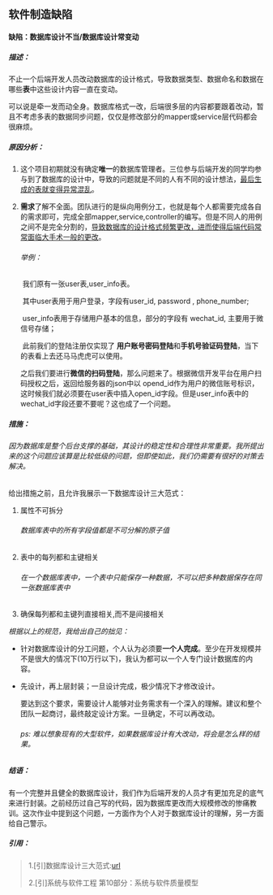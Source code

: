 ## 软件制造缺陷

#### 缺陷：数据库设计不当/数据库设计常变动

##### 描述：

​	不止一个后端开发人员改动数据库的设计格式，导致数据类型、数据命名和数据在哪些**表**中这些设计内容一直在变动。

​	可以说是牵一发而动全身。数据库格式一改，后端很多层的内容都要跟着改动，暂且不考虑多表的数据同步问题，仅仅是修改部分的mapper或service层代码都会很麻烦。



##### 原因分析：

1. 这个项目初期就没有确定**唯一**的数据库管理者。三位参与后端开发的同学均参与到了数据库的设计中，导致的问题就是不同的人有不同的设计想法，<u>最后生成的表就变得异常混乱</u>。

   

2. **需求**了解不全面。团队进行的是纵向用例分工，也就是每个人都需要完成各自的需求即可，完成全部mapper,service,controller的编写。但是不同人的用例之间不是完全分割的，<u>导致数据库的设计格式频繁更改，进而使得后端代码常常面临大手术一般的更改</u>。

   ###### 举例：

   ​	我们原有一张user表,user_info表。

   ​	其中user表用于用户登录，字段有user_id, password , phone_number;

   ​	user_info表用于存储用户基本的信息，部分的字段有 wechat_id, 主要用于微信号存储；

   ​	此前我们的登陆注册仅实现了 **用户账号密码登陆**和**手机号验证码登陆**，当下的表看上去还马马虎虎可以使用。

   ​	之后我们要进行**微信的扫码登陆**，那么问题来了。根据微信开发平台在用户扫码授权之后，返回给服务器的json中以 opend_id作为用户的微信账号标识，这时候我们就必须要在user表中插入open_id字段。但是user_info表中的wechat_id字段还要不要呢？这也成了一个问题。

   

##### 措施：

###### 	因为数据库是整个后台支撑的基础，其设计的稳定性和合理性非常重要。我所提出来的这个问题应该算是比较低级的问题，但即使如此，我们仍需要有很好的对策去解决。

给出措施之前，且允许我展示一下数据库设计三大范式：

1. 属性不可拆分

   ###### 数据库表中的所有字段值都是不可分解的原子值

2. 表中的每列都和主键相关

   ###### 在一个数据库表中，一个表中只能保存一种数据，不可以把多种数据保存在同一张数据库表中

3. 确保每列都和主键列直接相关,而不是间接相关



*根据以上的规范，我给出自己的拙见：*

- 针对数据库设计的分工问题，个人认为必须要**一个人完成**。至少在开发规模并不是很大的情况下(10万行以下)，我认为都可以一个人专门设计数据库的内容。

- 先设计，再上层封装；一旦设计完成，极少情况下才修改设计。

  要达到这个要求，需要设计人能够对业务需求有一个深入的理解。建议和整个团队一起商讨，最终敲定设计方案。一旦确定，不可以再改动。

  ###### ps: 难以想象现有的大型软件，如果数据库设计有大改动，将会是怎么样的结果。



##### 结语：

​	有一个完整并且健全的数据库设计，我们作为后端开发的人员才有更加充足的底气来进行封装。之前经历过自己写的代码，因为数据库更改而大规模修改的惨痛教训。这次作业中提到这个问题，一方面作为个人对于数据库设计的理解，另一方面给自己警示。



##### 引用：

> 1.[引]数据库设计三大范式:[url](http://www.cnblogs.com/linjiqin/archive/2012/04/01/2428695.html)
>
> 2.[引]系统与软件工程 第10部分：系统与软件质量模型